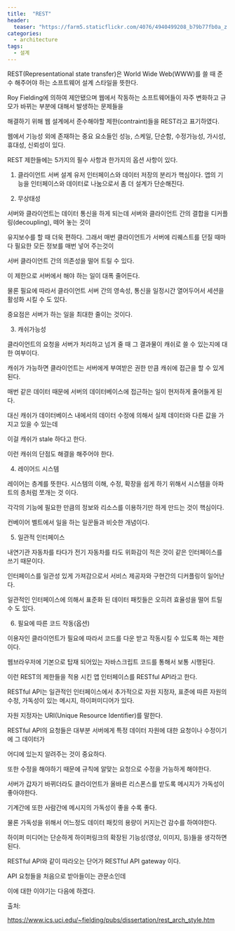 ```yaml
---
title:  "REST"
header:
  teaser: "https://farm5.staticflickr.com/4076/4940499208_b79b77fb0a_z.jpg"
categories: 
  - architecture
tags:
  - 설계
---
```

  
   REST(Representational state transfer)은 World Wide Web(WWW)를 쓸 때 준수 해주어야 하는 소프트웨어 설계 스타일을 뜻한다. 
   
   Roy Fielding에 의하여 제안됐으며 웹에서 작동하는 소프트웨어들이 자주 변화하고 규모가 바뀌는 부분에 대해서 발생하는 문제들을 
   
   해결하기 위해 웹 설계에서 준수해야할 제한(contraint)들을 REST라고 표기하였다.
   
  웹에서 기능성 외에 존재하는 중요 요소들인 성능, 스케일, 단순함, 수정가능성, 가시성, 휴대성, 신뢰성이 있다.
  
  REST 제한들에는 5가지의 필수 사항과 한가지의 옵션 사항이 있다.
  
  1. 클라이언트 서버 설계
  유저 인터페이스와 데이터 저장의 분리가 핵심이다. 앱의 기능을 인터페이스와 데이터로 나눔으로서 좀 더 설계가 단순해진다.
  
  2. 무상태성
  
  서버와 클라이언트는 데이터 통신을 하게 되는데 서버와 클라이언트 간의 결합을 디커플링(decoupling), 떼어 놓는 것이
  
  유지보수를 할 때 더욱 편하다. 그래서 매번 클라이언트가 서버에 리퀘스트를 던질 때마다 필요한 모든 정보를 매번 넣어 주는것이
  
  서버 클라이언트 간의 의존성을 떨어 트릴 수 있다. 
  
  이 제한으로 서버에서 해야 하는 일이 대폭 줄어든다.
  
  물론 필요에 따라서 클라이언트 서버 간의 영속성, 통신을 일정시간 열어두어서 세션을 활성화 시킬 수 도 있다.
  
  중요점은 서버가 하는 일을 최대한 줄이는 것이다.
  
  3. 캐쉬가능성
  
  클라이언트의 요청을 서버가 처리하고 넘겨 줄 때 그 결과물이 캐쉬로 쓸 수 있는지에 대한 여부이다.
  
  캐쉬가 가능하면 클라이언트는 서버에게 부여받은 권한 만큼 캐쉬에 접근을 할 수 있게 된다.
  
  매번 같은 데이터 때문에 서버의 데이터베이스에 접근하는 일이 현저하게 줄어들게 된다.
  
  대신 캐쉬가 데이터베이스 내에서의 데이터 수정에 의해서 실제 데이터와 다른 값을 가지고 있을 수 있는데
  
  이걸 캐쉬가 stale 하다고 한다.
  
  이런 캐쉬의 단점도 해결을 해주어야 한다.
  
  4. 레이어드 시스템
  
  레이어는 층계를 뜻한다. 시스템의 이해, 수정, 확장을 쉽게 하기 위해서 시스템을 아파트의 층처럼 쪼개는 것 이다.
  
  각각의 기능에 필요한 만큼의 정보와 리소스를 이용하기만 하게 만드는 것이 핵심이다.
  
  컨베이어 벨트에서 일을 하는 일꾼들과 비슷한 개념이다.
  
  
  
  5. 일관적 인터페이스
  
  내연기관 자동차를 타다가 전기 자동차를 타도 위화감이 적은 것이 같은 인터페이스를 쓰기 때문이다.
  
  인터페이스를 일관성 있게 가져감으로서 서비스 제공자와 구현간의 디커플링이 일어난다.
  
  일관적인 인터페이스에 의해서 표준화 된 데이터 패킷들은 오히려 효율성을 떨어 트릴 수 도 있다.
  
  6. 필요에 따른 코드 작동(옵션)
  
  이용자인 클라이언트가 필요에 따라서 코드를 다운 받고 작동시킬 수 있도록 하는 제한이다.
  
  웹브라우저에 기본으로 탑재 되어있는 자바스크립트 코드를 통해서 보통 시행된다.
  
  
  이런 REST의 제한들을 적용 시킨 앱 인터페이스를 RESTful API라고 한다.
  
  RESTful API는 일관적인 인터페이스에서 추가적으로 자원 지정자, 표준에 따른 자원의 수정, 가독성이 있는 메시지, 하이퍼미디어가 있다.
  
  자원 지정자는 URI(Unique Resource Identifier)를 말한다.
  
  RESTful API의 요청들은 대부분 서버에게 특정 데이터 자원에 대한 요청이나 수정이기에 그 데이터가
  
  어디에 있는지 알려주는 것이 중요하다.
  
  또한 수정을 해야하기 때문에 규칙에 알맞는 요청으로 수정을 가능하게 해야한다.
  
  서버가 갑자기 바뀌더라도 클라이언트가 올바른 리스폰스를 받도록 메시지가 가독성이 좋아야한다.
  
  기계간에 또한 사람간에 메시지의 가독성이 좋을 수록 좋다.
  
  물론 가독성을 위해서 어느정도 데이터 패킷의 용량이 커지는건 감수를 하여야한다.
  
  하이퍼 미디어는 단순하게 하이퍼링크의 확장된 기능성(영상, 이미지, 등)들을 생각하면 된다.
  
  RESTful API와 같이 따라오는 단어가 RESTful API gateway 이다.
  
  API 요청들을 처음으로 받아들이는 관문소인데
  
  이에 대한 이야기는 다음에 하겠다.

출처:

https://www.ics.uci.edu/~fielding/pubs/dissertation/rest_arch_style.htm